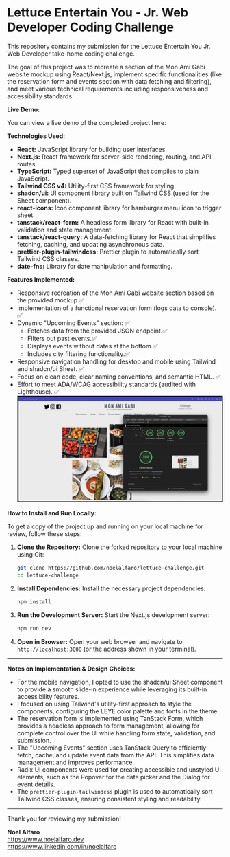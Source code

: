 # Lettuce Entertain You - Jr. Web Developer Coding Challenge

This repository contains my submission for the Lettuce Entertain You Jr. Web Developer take-home coding challenge.

The goal of this project was to recreate a section of the Mon Ami Gabi website mockup using React/Next.js, implement specific functionalities (like the reservation form and events section with data fetching and filtering), and meet various technical requirements including responsiveness and accessibility standards.

**Live Demo:**

You can view a live demo of the completed project here:

**Technologies Used:**

- **React:** JavaScript library for building user interfaces.
- **Next.js:** React framework for server-side rendering, routing, and API routes.
- **TypeScript:** Typed superset of JavaScript that compiles to plain JavaScript.
- **Tailwind CSS v4:** Utility-first CSS framework for styling.
- **shadcn/ui:** UI component library built on Tailwind CSS (used for the Sheet component).
- **react-icons:** Icon component library for hamburger menu icon to trigger sheet.
- **tanstack/react-form:** A headless form library for React with built-in validation and state management.
- **tanstack/react-query:** A data-fetching library for React that simplifies fetching, caching, and updating asynchronous data.
- **prettier-plugin-tailwindcss:** Prettier plugin to automatically sort Tailwind CSS classes.
- **date-fns:** Library for date manipulation and formatting.

**Features Implemented:**

- Responsive recreation of the Mon Ami Gabi website section based on the provided mockup.✅
- Implementation of a functional reservation form (logs data to console). ✅
- Dynamic "Upcoming Events" section: ✅
  - Fetches data from the provided JSON endpoint.✅
  - Filters out past events.✅
  - Displays events without dates at the bottom.✅
  - Includes city filtering functionality.✅
- Responsive navigation handling for desktop and mobile using Tailwind and shadcn/ui Sheet. ✅
- Focus on clean code, clear naming conventions, and semantic HTML. ✅
- Effort to meet ADA/WCAG accessibility standards (audited with Lighthouse). ✅
  ![Screenshot of the website](public/lighthouse-score.png)

**How to Install and Run Locally:**

To get a copy of the project up and running on your local machine for review, follow these steps:

1.  **Clone the Repository:** Clone the forked repository to your local machine using Git:
    ```bash
    git clone https://github.com/noelalfaro/lettuce-challenge.git
    cd lettuce-challenge
    ```
2.  **Install Dependencies:** Install the necessary project dependencies:
    ```bash
    npm install
    ```
3.  **Run the Development Server:** Start the Next.js development server:

    ```bash
    npm run dev

    ```

4.  **Open in Browser:** Open your web browser and navigate to `http://localhost:3000` (or the address shown in your terminal).

---

**Notes on Implementation & Design Choices:**

- For the mobile navigation, I opted to use the shadcn/ui Sheet component to provide a smooth slide-in experience while leveraging its built-in accessibility features.
- I focused on using Tailwind's utility-first approach to style the components, configuring the LEYE color palette and fonts in the theme.
- The reservation form is implemented using TanStack Form, which provides a headless approach to form management, allowing for complete control over the UI while handling form state, validation, and submission.
- The "Upcoming Events" section uses TanStack Query to efficiently fetch, cache, and update event data from the API. This simplifies data management and improves performance.
- Radix UI components were used for creating accessible and unstyled UI elements, such as the Popover for the date picker and the Dialog for event details.
- The `prettier-plugin-tailwindcss` plugin is used to automatically sort Tailwind CSS classes, ensuring consistent styling and readability.

---

Thank you for reviewing my submission!

**Noel Alfaro**
<br>
https://www.noelalfaro.dev
<br>
https://www.linkedin.com/in/noelalfaro
